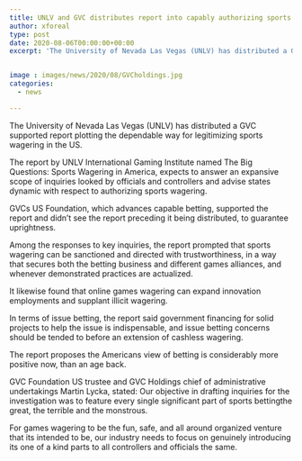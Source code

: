 ```yaml
---
title: UNLV and GVC distributes report into capably authorizing sports wagering in the US
author: xforeal 
type: post
date: 2020-08-06T00:00:00+00:00
excerpt: 'The University of Nevada Las Vegas (UNLV) has distributed a GVC supported report plotting the dependable way for legitimizing sports wagering in the US '


image : images/news/2020/08/GVCholdings.jpg
categories:
  - news

---
```

The University of Nevada Las Vegas (UNLV) has distributed a GVC supported report plotting the dependable way for legitimizing sports wagering in the US. 

The report by UNLV International Gaming Institute named The Big Questions: Sports Wagering in America, expects to answer an expansive scope of inquiries looked by officials and controllers and advise states dynamic with respect to authorizing sports wagering. 

GVCs US Foundation, which advances capable betting, supported the report and didn&#8217;t see the report preceding it being distributed, to guarantee uprightness. 

Among the responses to key inquiries, the report prompted that sports wagering can be sanctioned and directed with trustworthiness, in a way that secures both the betting business and different games alliances, and whenever demonstrated practices are actualized. 

It likewise found that online games wagering can expand innovation employments and supplant illicit wagering. 

In terms of issue betting, the report said government financing for solid projects to help the issue is indispensable, and issue betting concerns should be tended to before an extension of cashless wagering. 

The report proposes the Americans view of betting is considerably more positive now, than an age back. 

GVC Foundation US trustee and GVC Holdings chief of administrative undertakings Martin Lycka, stated: Our objective in drafting inquiries for the investigation was to feature every single significant part of sports bettingthe great, the terrible and the monstrous. 

For games wagering to be the fun, safe, and all around organized venture that its intended to be, our industry needs to focus on genuinely introducing its one of a kind parts to all controllers and officials the same.